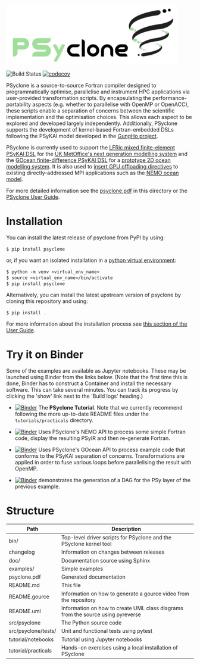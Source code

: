 <p align="left">
  <img width="460" src="doc/logo/psyclone_v1.0.png">
</p>

![Build Status](https://github.com/stfc/PSyclone/workflows/PSyclone%20tests%20and%20examples/badge.svg)
[![codecov](https://codecov.io/gh/stfc/PSyclone/branch/master/graph/badge.svg)](https://codecov.io/gh/stfc/PSyclone)

PSyclone is a source-to-source Fortran compiler designed to programmatically
optimise, parallelise and instrument HPC applications via user-provided
transformation scripts. By encapsulating the performance-portability aspects
(e.g. whether to parallelise with OpenMP or OpenACC), these scripts enable
a separation of concerns between the scientific implementation and the
optimisation choices. This allows each aspect to be explored and developed
largely independently.
Additionally, PSyclone supports the development of kernel-based Fortran-embedded
DSLs following the PSyKAl model developed in the
[GungHo project](https://www.metoffice.gov.uk/research/foundation/dynamics/next-generation).

PSyclone is currently used to support the [LFRic mixed finite-element PSyKAl
DSL](https://psyclone.readthedocs.io/en/latest/dynamo0p3.html)
for the [UK MetOffice's next generation modelling
system](https://www.metoffice.gov.uk/research/modelling-systems/lfric/) and
the [GOcean finite-difference PSyKAl
DSL](https://psyclone.readthedocs.io/en/latest/gocean1p0.html) for a [prototype
2D ocean modelling system](https://gtr.ukri.org/projects?ref=NE%2FL01209X%2F1).
It is also used to [insert GPU offloading
directives](https://psyclone.readthedocs.io/en/latest/nemo.html) to existing
directly-addressed MPI applications such as the
[NEMO ocean model](https://www.nemo-ocean.eu/).

For more detailed information see the [psyclone.pdf](psyclone.pdf) in this
directory or the [PSyclone User Guide](http://psyclone.readthedocs.io).

# Installation #

You can install the latest release of psyclone from PyPI by using:

    $ pip install psyclone

or, if you want an isolated installation in a [python virtual
environment](https://docs.python.org/3/library/venv.html):

    $ python -m venv <virtual_env_name>
    $ source <virtual_env_name>/bin/activate
    $ pip install psyclone

Alternatively, you can install the latest upstream version of psyclone by
cloning this repository and using:

    $ pip install .

For more information about the installation process see
[this section of the User Guide](https://psyclone.readthedocs.io/en/latest/system_specific_setup.html).

# Try it on Binder #

Some of the examples are available as Jupyter notebooks. These may
be launched using Binder from the links below. (Note that the first time
this is done, Binder has to construct a Container and install the necessary
software. This can take several minutes. You can track its progress
by clicking the 'show' link next to the 'Build logs' heading.)

 * [![Binder](https://mybinder.org/badge_logo.svg)](https://mybinder.org/v2/gh/stfc/psyclone/master?filepath=tutorial%2Fnotebooks%2Fintroduction.ipynb) The **PSyclone Tutorial**. Note that we currently recommend following the more up-to-date README files under the `tutorials/practicals` directory.
 * [![Binder](https://mybinder.org/badge_logo.svg)](https://mybinder.org/v2/gh/stfc/psyclone/master?filepath=examples%2Fnemo%2Feg4%2Fcopy_stencil.ipynb) Uses PSyclone's NEMO API to process some simple Fortran code, display the resulting PSyIR and then re-generate Fortran.

 * [![Binder](https://mybinder.org/badge_logo.svg)](https://mybinder.org/v2/gh/stfc/psyclone/master?filepath=examples%2Fgocean%2Feg1%2Fopenmp.ipynb) Uses PSyclone's GOcean API to process example code that conforms to the PSyKAl separation of concerns. Transformations are applied in order to fuse various loops before parallelising the result with OpenMP.
 
 * [![Binder](https://mybinder.org/badge_logo.svg)](https://mybinder.org/v2/gh/stfc/psyclone/master?filepath=examples%2Fgocean%2Feg1%2Fdag.ipynb) demonstrates the generation of a DAG for the PSy layer of the previous example.


# Structure #

Path                | Description
------------------- | -----------
bin/                | Top-level driver scripts for PSyclone and the PSyclone kernel tool
changelog      	    | Information on changes between releases
doc/           	    | Documentation source using Sphinx
examples/      	    | Simple examples
psyclone.pdf   	    | Generated documentation
README.md      	    | This file
README.gource  	    | Information on how to generate a gource video from the repository
README.uml     	    | Information on how to create UML class diagrams from the source using pyreverse
src/psyclone   	    | The Python source code
src/psyclone/tests/ | Unit and functional tests using pytest
tutorial/notebooks  | Tutorial using Jupyter notebooks
tutorial/practicals | Hands-on exercises using a local installation of PSyclone

